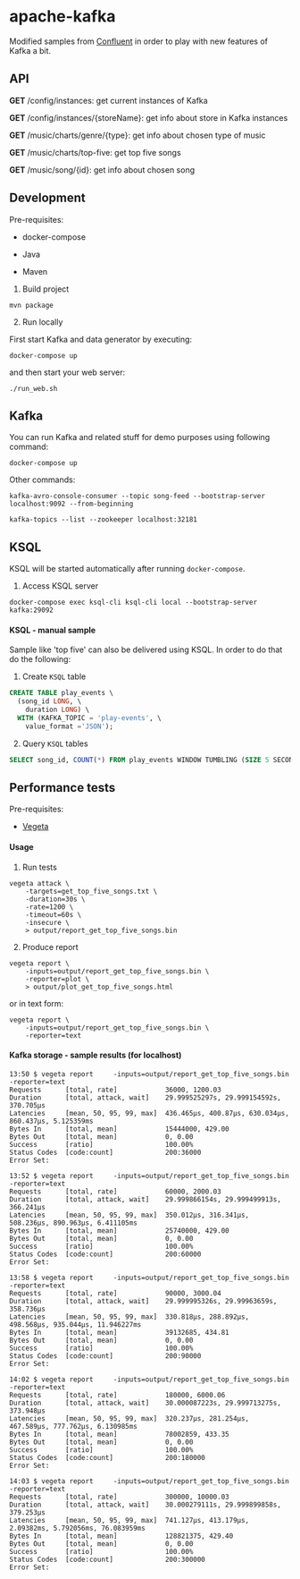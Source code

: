 # apache-kafka

Modified samples from [Confluent](https://github.com/confluentinc/examples) in order to play with new features of Kafka a bit.

## API

**GET** /config/instances: get current instances of Kafka

**GET** /config/instances/{storeName}: get info about store in Kafka instances
 
**GET** /music/charts/genre/{type}: get info about chosen type of music

**GET** /music/charts/top-five: get top five songs

**GET** /music/song/{id}: get info about chosen song
 
## Development

Pre-requisites:

* docker-compose

* Java

* Maven

1) Build project

```
mvn package
```

2) Run locally

First start Kafka and data generator by executing:

```
docker-compose up
```

and then start your web server:

```
./run_web.sh
```

## Kafka

You can run Kafka and related stuff for demo purposes using following command:

```
docker-compose up
```

Other commands:

```
kafka-avro-console-consumer --topic song-feed --bootstrap-server localhost:9092 --from-beginning
```

```
kafka-topics --list --zookeeper localhost:32181
```

## KSQL

KSQL will be started automatically after running `docker-compose`.

1) Access KSQL server

```
docker-compose exec ksql-cli ksql-cli local --bootstrap-server kafka:29092
```

#### KSQL - manual sample

Sample like 'top five' can also be delivered using KSQL. In order to do that do the following:

1) Create `KSQL` table

```sql
CREATE TABLE play_events \
  (song_id LONG, \
    duration LONG) \
  WITH (KAFKA_TOPIC = 'play-events', \
    value_format ='JSON'); 
```

2) Query `KSQL` tables

```sql
SELECT song_id, COUNT(*) FROM play_events WINDOW TUMBLING (SIZE 5 SECONDS) GROUP BY song_id;
```

## Performance tests

Pre-requisites:

* [Vegeta](https://github.com/tsenart/vegeta)

#### Usage

1) Run tests

```
vegeta attack \
    -targets=get_top_five_songs.txt \
    -duration=30s \
    -rate=1200 \
    -timeout=60s \
    -insecure \
    > output/report_get_top_five_songs.bin
```

2) Produce report

```
vegeta report \
    -inputs=output/report_get_top_five_songs.bin \
    -reporter=plot \
    > output/plot_get_top_five_songs.html
```

or in text form:

```
vegeta report \
    -inputs=output/report_get_top_five_songs.bin \
    -reporter=text 
```

#### Kafka storage - sample results (for localhost)

```
13:50 $ vegeta report     -inputs=output/report_get_top_five_songs.bin     -reporter=text
Requests      [total, rate]            36000, 1200.03
Duration      [total, attack, wait]    29.999525297s, 29.999154592s, 370.705µs
Latencies     [mean, 50, 95, 99, max]  436.465µs, 400.87µs, 630.034µs, 860.437µs, 5.125359ms
Bytes In      [total, mean]            15444000, 429.00
Bytes Out     [total, mean]            0, 0.00
Success       [ratio]                  100.00%
Status Codes  [code:count]             200:36000
Error Set:
```

```
13:52 $ vegeta report     -inputs=output/report_get_top_five_songs.bin     -reporter=text
Requests      [total, rate]            60000, 2000.03
Duration      [total, attack, wait]    29.999866154s, 29.999499913s, 366.241µs
Latencies     [mean, 50, 95, 99, max]  350.012µs, 316.341µs, 508.236µs, 890.963µs, 6.411105ms
Bytes In      [total, mean]            25740000, 429.00
Bytes Out     [total, mean]            0, 0.00
Success       [ratio]                  100.00%
Status Codes  [code:count]             200:60000
Error Set:
```

```
13:58 $ vegeta report     -inputs=output/report_get_top_five_songs.bin     -reporter=text
Requests      [total, rate]            90000, 3000.04
Duration      [total, attack, wait]    29.999995326s, 29.99963659s, 358.736µs
Latencies     [mean, 50, 95, 99, max]  330.818µs, 288.892µs, 498.568µs, 935.044µs, 11.946227ms
Bytes In      [total, mean]            39132685, 434.81
Bytes Out     [total, mean]            0, 0.00
Success       [ratio]                  100.00%
Status Codes  [code:count]             200:90000
Error Set:
```

```
14:02 $ vegeta report     -inputs=output/report_get_top_five_songs.bin     -reporter=text
Requests      [total, rate]            180000, 6000.06
Duration      [total, attack, wait]    30.000087223s, 29.999713275s, 373.948µs
Latencies     [mean, 50, 95, 99, max]  320.237µs, 281.254µs, 467.589µs, 777.762µs, 6.130985ms
Bytes In      [total, mean]            78002859, 433.35
Bytes Out     [total, mean]            0, 0.00
Success       [ratio]                  100.00%
Status Codes  [code:count]             200:180000
Error Set:
```

```
14:03 $ vegeta report     -inputs=output/report_get_top_five_songs.bin     -reporter=text
Requests      [total, rate]            300000, 10000.03
Duration      [total, attack, wait]    30.000279111s, 29.999899858s, 379.253µs
Latencies     [mean, 50, 95, 99, max]  741.127µs, 413.179µs, 2.09382ms, 5.792056ms, 76.083959ms
Bytes In      [total, mean]            128821375, 429.40
Bytes Out     [total, mean]            0, 0.00
Success       [ratio]                  100.00%
Status Codes  [code:count]             200:300000
Error Set:
```